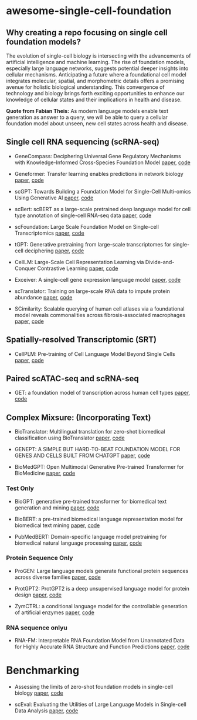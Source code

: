 # awesome-single-cell-foundation

## Why creating a repo focusing on single cell foundation models?

The evolution of single-cell biology is intersecting with the advancements of artificial intelligence and machine learning. The rise of foundation models, especially large language networks, suggests potential deeper insights into cellular mechanisms. Anticipating a future where a foundational cell model integrates molecular, spatial, and morphometric details offers a promising avenue for holistic biological understanding. This convergence of technology and biology brings forth exciting opportunities to enhance our knowledge of cellular states and their implications in health and disease.

**Quote from Fabian Theis:** As modern language models enable text generation as answer to a query, we will be able to query a cellular foundation model about unseen, new cell states across health and disease.



## Single cell RNA sequencing (scRNA-seq)

- GeneCompass: Deciphering Universal Gene Regulatory Mechanisms with Knowledge-Informed Cross-Species Foundation Model [paper](https://www.biorxiv.org/content/10.1101/2023.09.26.559542v1), [code](https://github.com/xCompass-AI/GeneCompass)

- Geneformer: Transfer learning enables predictions in network biology [paper](https://www.nature.com/articles/s41586-023-06139-9), [code](https://huggingface.co/ctheodoris/Geneformer)

- scGPT: Towards Building a Foundation Model for Single-Cell Multi-omics Using Generative AI [paper](https://www.biorxiv.org/content/10.1101/2023.04.30.538439v1), [code](https://github.com/bowang-lab/scGPT)

- scBert: scBERT as a large-scale pretrained deep language model for cell type annotation of single-cell RNA-seq data [paper](https://www.nature.com/articles/s42256-022-00534-z), [code](https://github.com/TencentAILabHealthcare/scBERT)

- scFoundation: Large Scale Foundation Model on Single-cell Transcriptomics [paper](https://www.biorxiv.org/content/10.1101/2023.05.29.542705v3), [code](https://github.com/biomap-research/scFoundation)

- tGPT: Generative pretraining from large-scale transcriptomes for single-cell deciphering [paper](https://www.sciencedirect.com/science/article/pii/S2589004223006132), [code](https://github.com/deeplearningplus/tGPT)

- CellLM: Large-Scale Cell Representation Learning via Divide-and-Conquer Contrastive Learning [paper](https://arxiv.org/pdf/2306.04371.pdf), [code](https://github.com/PharMolix/OpenBioMed/blob/main/README.md)

- Exceiver: A single-cell gene expression language model [paper](https://arxiv.org/pdf/2210.14330.pdf), [code](https://github.com/keiserlab/exceiver)

- scTranslator: Training on large-scale RNA data to impute protein abundance [paper](https://t.co/DHRtCmzaGK), [code](https://t.co/TC0OCOc0q7)

- SCimilarity: Scalable querying of human cell atlases via a foundational model reveals commonalities across fibrosis-associated macrophages [paper](https://www.biorxiv.org/content/10.1101/2023.07.18.549537v3), [code](https://github.com/Genentech/scimilarity)



## Spatially-resolved Transcriptomic (SRT)

- CellPLM: Pre-training of Cell Language Model Beyond Single Cells [paper](https://www.biorxiv.org/content/10.1101/2023.10.03.560734v1.full.pdf), [code](https://github.com/OmicsML/CellPLM)


## Paired  scATAC-seq and scRNA-seq

- GET: a foundation model of transcription across human cell types [paper](https://www.biorxiv.org/content/10.1101/2023.09.24.559168v1.full), [code](https://github.com/GET-Foundation)



## Complex Mixsure: (Incorporating Text)

- BioTranslator: Multilingual translation for zero-shot biomedical classification using BioTranslator [paper](https://www.nature.com/articles/s41467-023-36476-2), [code](https://github.com/HanwenXuTHU/BioTranslatorProject)

- GENEPT: A SIMPLE BUT HARD-TO-BEAT FOUNDATION MODEL FOR GENES AND CELLS BUILT FROM CHATGPT [paper](https://www.biorxiv.org/content/10.1101/2023.10.16.562533v1), [code](https://github.com/yiqunchen/GenePT)

- BioMedGPT: Open Multimodal Generative Pre-trained Transformer for BioMedicine [paper](https://arxiv.org/abs/2308.09442), [code](https://github.com/PharMolix/OpenBioMed)

### Test Only

- BioGPT: generative pre-trained transformer for biomedical text generation and mining [paper](https://arxiv.org/pdf/2210.10341.pdf), [code](https://github.com/microsoft/BioGPT)

- BioBERT: a pre-trained biomedical language representation model for biomedical text mining [paper](https://arxiv.org/pdf/1901.08746.pdf), [code](https://github.com/dmis-lab/biobert)

- PubMedBERT: Domain-specific language model pretraining for biomedical natural language processing [paper](https://arxiv.org/pdf/2007.15779.pdf), [code](https://huggingface.co/microsoft/BiomedNLP-PubMedBERT-base-uncased-abstract)


### Protein Sequence Only

- ProGEN: Large language models generate functional protein sequences across diverse families [paper](https://www.nature.com/articles/s41587-022-01618-2), [code](https://github.com/salesforce/progen)

- ProtGPT2: ProtGPT2 is a deep unsupervised language model for protein design [paper](https://www.biorxiv.org/content/10.1101/2022.03.09.483666v1), [code](https://huggingface.co/nferruz/ProtGPT2)

- ZymCTRL: a conditional language model for the controllable generation of artificial enzymes [paper](https://www.mlsb.io/papers_2022/ZymCTRL_a_conditional_language_model_for_the_controllable_generation_of_artificial_enzymes.pdf), [code](https://huggingface.co/AI4PD/ZymCTRL)


### RNA sequence onlyu
- RNA-FM: Interpretable RNA Foundation Model from Unannotated Data for Highly Accurate RNA Structure and Function Predictions [paper](https://arxiv.org/pdf/2204.00300.pdf), [code](https://github.com/ml4bio/RNA-FM)

# Benchmarking

- Assessing the limits of zero-shot foundation models in single-cell biology [paper](https://www.biorxiv.org/content/10.1101/2023.10.16.561085v1.full.pdf), [code](https://github.com/microsoft/zero-shot-scfoundation)


- scEval: Evaluating the Utilities of Large Language Models in Single-cell Data Analysis [paper](https://www.biorxiv.org/content/10.1101/2023.09.08.555192v3.full.pdf), [code](https://github.com/HelloWorldLTY/scEval)